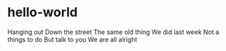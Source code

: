 # hello-world


Hanging out Down the street The same old thing We did last week Not a things to do But talk to you We are all alright
